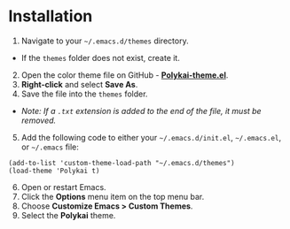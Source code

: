 # Installation

1. Navigate to your `~/.emacs.d/themes` directory.
 - If the `themes` folder does not exist, create it.
2. Open the color theme file on GitHub - **[Polykai-theme.el](https://raw.githubusercontent.com/adamgraham/polykai/master/Emacs/Polykai-theme.el)**.
3. **Right-click** and select **Save As**.
4. Save the file into the `themes` folder.
 - *Note: If a `.txt` extension is added to the end of the file, it must be removed.*
5. Add the following code to either your `~/.emacs.d/init.el`, `~/.emacs.el`, or `~/.emacs` file:

 ```
 (add-to-list 'custom-theme-load-path "~/.emacs.d/themes")
 (load-theme 'Polykai t)
 ```
6. Open or restart Emacs.
7. Click the **Options** menu item on the top menu bar.
8. Choose **Customize Emacs > Custom Themes**.
9. Select the **Polykai** theme.

